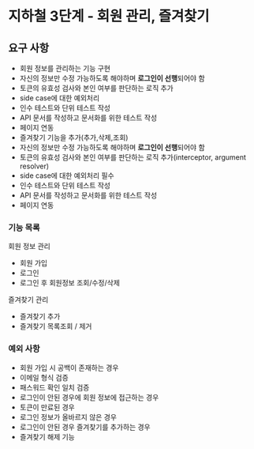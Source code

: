 # 지하철 3단계 - 회원 관리, 즐겨찾기

## 요구 사항

- 회원 정보를 관리하는 기능 구현
- 자신의 정보만 수정 가능하도록 해야하며 **로그인이 선행**되어야 함
- 토큰의 유효성 검사와 본인 여부를 판단하는 로직 추가
- side case에 대한 예외처리
- 인수 테스트와 단위 테스트 작성
- API 문서를 작성하고 문서화를 위한 테스트 작성
- 페이지 연동
- 즐겨찾기 기능을 추가(추가,삭제,조회)
- 자신의 정보만 수정 가능하도록 해야하며 **로그인이 선행**되어야 함
- 토큰의 유효성 검사와 본인 여부를 판단하는 로직 추가(interceptor, argument resolver)
- side case에 대한 예외처리 필수
- 인수 테스트와 단위 테스트 작성
- API 문서를 작성하고 문서화를 위한 테스트 작성
- 페이지 연동

### 기능 목록

회원 정보 관리

- 회원 가입
- 로그인
- 로그인 후 회원정보 조회/수정/삭제

즐겨찾기 관리

- 즐겨찾기 추가
- 즐겨찾기 목록조회 / 제거

### 예외 사항

- 회원 가입 시 공백이 존재하는 경우
- 이메일 형식 검증
- 패스워드 확인 일치 검증
- 로그인이 안된 경우에 회원 정보에 접근하는 경우
- 토큰이 만료된 경우
- 로그인 정보가 올바르지 않은 경우
- 로그인이 안된 경우 즐겨찾기를 추가하는 경우
- 즐겨찾기 해제 기능
